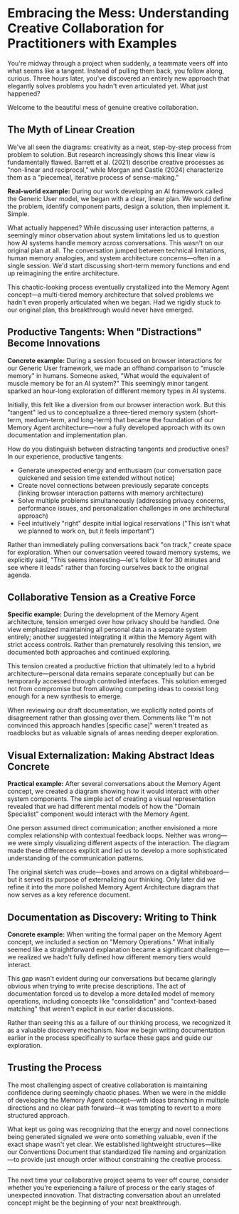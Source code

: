 # Embracing the Mess: Understanding Creative Collaboration for Practitioners with Examples

You're midway through a project when suddenly, a teammate veers off into what seems like a tangent. Instead of pulling them back, you follow along, curious. Three hours later, you've discovered an entirely new approach that elegantly solves problems you hadn't even articulated yet. What just happened?

Welcome to the beautiful mess of genuine creative collaboration.

## The Myth of Linear Creation

We've all seen the diagrams: creativity as a neat, step-by-step process from problem to solution. But research increasingly shows this linear view is fundamentally flawed. Barrett et al. (2021) describe creative processes as "non-linear and reciprocal," while Morgan and Castle (2024) characterize them as a "piecemeal, iterative process of sense-making."

**Real-world example:** During our work developing an AI framework called the Generic User model, we began with a clear, linear plan. We would define the problem, identify component parts, design a solution, then implement it. Simple.

What actually happened? While discussing user interaction patterns, a seemingly minor observation about system limitations led us to question how AI systems handle memory across conversations. This wasn't on our original plan at all. The conversation jumped between technical limitations, human memory analogies, and system architecture concerns—often in a single session. We'd start discussing short-term memory functions and end up reimagining the entire architecture.

This chaotic-looking process eventually crystallized into the Memory Agent concept—a multi-tiered memory architecture that solved problems we hadn't even properly articulated when we began. Had we rigidly stuck to our original plan, this breakthrough would never have emerged.

## Productive Tangents: When "Distractions" Become Innovations

**Concrete example:** During a session focused on browser interactions for our Generic User framework, we made an offhand comparison to "muscle memory" in humans. Someone asked, "What would the equivalent of muscle memory be for an AI system?" This seemingly minor tangent sparked an hour-long exploration of different memory types in AI systems.

Initially, this felt like a diversion from our browser interaction work. But this "tangent" led us to conceptualize a three-tiered memory system (short-term, medium-term, and long-term) that became the foundation of our Memory Agent architecture—now a fully developed approach with its own documentation and implementation plan.

How do you distinguish between distracting tangents and productive ones? In our experience, productive tangents:

- Generate unexpected energy and enthusiasm (our conversation pace quickened and session time extended without notice)
- Create novel connections between previously separate concepts (linking browser interaction patterns with memory architecture)
- Solve multiple problems simultaneously (addressing privacy concerns, performance issues, and personalization challenges in one architectural approach)
- Feel intuitively "right" despite initial logical reservations ("This isn't what we planned to work on, but it feels important")

Rather than immediately pulling conversations back "on track," create space for exploration. When our conversation veered toward memory systems, we explicitly said, "This seems interesting—let's follow it for 30 minutes and see where it leads" rather than forcing ourselves back to the original agenda.

## Collaborative Tension as a Creative Force

**Specific example:** During the development of the Memory Agent architecture, tension emerged over how privacy should be handled. One view emphasized maintaining all personal data in a separate system entirely; another suggested integrating it within the Memory Agent with strict access controls. Rather than prematurely resolving this tension, we documented both approaches and continued exploring.

This tension created a productive friction that ultimately led to a hybrid architecture—personal data remains separate conceptually but can be temporarily accessed through controlled interfaces. This solution emerged not from compromise but from allowing competing ideas to coexist long enough for a new synthesis to emerge.

When reviewing our draft documentation, we explicitly noted points of disagreement rather than glossing over them. Comments like "I'm not convinced this approach handles [specific case]" weren't treated as roadblocks but as valuable signals of areas needing deeper exploration.

## Visual Externalization: Making Abstract Ideas Concrete

**Practical example:** After several conversations about the Memory Agent concept, we created a diagram showing how it would interact with other system components. The simple act of creating a visual representation revealed that we had different mental models of how the "Domain Specialist" component would interact with the Memory Agent.

One person assumed direct communication; another envisioned a more complex relationship with contextual feedback loops. Neither was wrong—we were simply visualizing different aspects of the interaction. The diagram made these differences explicit and led us to develop a more sophisticated understanding of the communication patterns.

The original sketch was crude—boxes and arrows on a digital whiteboard—but it served its purpose of externalizing our thinking. Only later did we refine it into the more polished Memory Agent Architecture diagram that now serves as a key reference document.

## Documentation as Discovery: Writing to Think

**Concrete example:** When writing the formal paper on the Memory Agent concept, we included a section on "Memory Operations." What initially seemed like a straightforward explanation became a significant challenge—we realized we hadn't fully defined how different memory tiers would interact.

This gap wasn't evident during our conversations but became glaringly obvious when trying to write precise descriptions. The act of documentation forced us to develop a more detailed model of memory operations, including concepts like "consolidation" and "context-based matching" that weren't explicit in our earlier discussions.

Rather than seeing this as a failure of our thinking process, we recognized it as a valuable discovery mechanism. Now we begin writing documentation earlier in the process specifically to surface these gaps and guide our exploration.

## Trusting the Process

The most challenging aspect of creative collaboration is maintaining confidence during seemingly chaotic phases. When we were in the middle of developing the Memory Agent concept—with ideas branching in multiple directions and no clear path forward—it was tempting to revert to a more structured approach.

What kept us going was recognizing that the energy and novel connections being generated signaled we were onto something valuable, even if the exact shape wasn't yet clear. We established lightweight structures—like our Conventions Document that standardized file naming and organization—to provide just enough order without constraining the creative process.

---

The next time your collaborative project seems to veer off course, consider whether you're experiencing a failure of process or the early stages of unexpected innovation. That distracting conversation about an unrelated concept might be the beginning of your next breakthrough.
